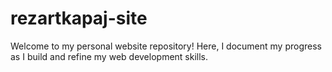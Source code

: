 # rezartkapaj-site
 Welcome to my personal website repository! Here, I document my progress as I build and refine my web development skills.
